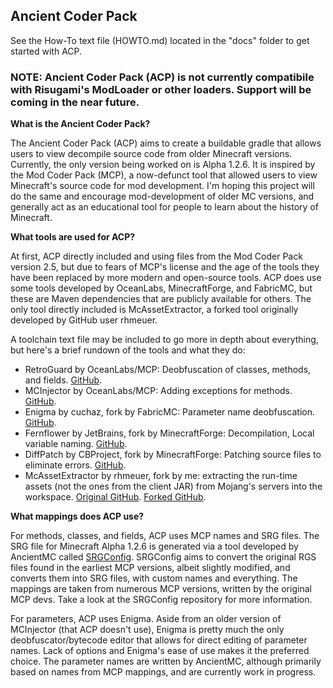 ## Ancient Coder Pack ##

See the How-To text file (HOWTO.md) located in the "docs" folder to get started with ACP.

### NOTE: Ancient Coder Pack (ACP) is not currently compatibile with Risugami's ModLoader or other loaders. Support will be coming in the near future. ###


**What is the Ancient Coder Pack?**

The Ancient Coder Pack (ACP) aims to create a buildable gradle that allows users to view decompile source
code from older Minecraft versions. Currently, the only version being worked on is Alpha 1.2.6. It is inspired
by the Mod Coder Pack (MCP), a now-defunct tool that allowed users to view Minecraft's source code for mod development.
I'm hoping this project will do the same and encourage mod-development of older MC versions, and generally act as an educational
tool for people to learn about the history of Minecraft.

**What tools are used for ACP?**

At first, ACP directly included and using files from the Mod Coder Pack version 2.5, but due to fears of MCP's license 
and the age of the tools they have been replaced by more modern and open-source tools. ACP does use some tools developed by 
OceanLabs, MinecraftForge, and FabricMC, but these are Maven dependencies that are publicly available for others.
The only tool directly included is McAssetExtractor, a forked tool originally developed by GitHub user rhmeuer.

A toolchain text file may be included to go more in depth about everything, but here's a brief rundown of the tools 
and what they do:

- RetroGuard by OceanLabs/MCP: Deobfuscation of classes, methods, and fields. [GitHub](https://github.com/ModCoderPack/Retroguard).
- MCInjector by OceanLabs/MCP: Adding exceptions for methods. [GitHub](https://github.com/ModCoderPack/MCInjector).
- Enigma by cuchaz, fork by FabricMC: Parameter name deobfuscation. [GitHub](https://github.com/FabricMC/Enigma).
- Fernflower by JetBrains, fork by MinecraftForge: Decompilation, Local variable naming. [GitHub](https://github.com/MinecraftForge/FernFlower).
- DiffPatch by CBProject, fork by MinecraftForge: Patching source files to eliminate errors. [GitHub](https://github.com/MinecraftForge/DiffPatch).
- McAssetExtractor by rhmeuer, fork by me: extracting the run-time assets (not the ones from the client JAR) from Mojang's servers 
into the workspace. [Original GitHub](https://github.com/rmheuer/McAssetExtractor). [Forked GitHub](https://github.com/moist-mason/McAssetExtractor).

**What mappings does ACP use?**

For methods, classes, and fields, ACP uses MCP names and SRG files. The SRG file for Minecraft Alpha 1.2.6 is generated via a tool
developed by AncientMC called [SRGConfig](https://github.com/moist-mason/SRGConfig). SRGConfig aims to convert the original RGS files
found in the earliest MCP versions, albeit slightly modified, and converts them into SRG files, with custom names and everything.
The mappings are taken from numerous MCP versions, written by the original MCP devs. Take a look at the SRGConfig 
repository for more information. 

For parameters, ACP uses Enigma. Aside from an older version of MCInjector (that ACP doesn't use), Enigma is pretty much the only 
deobfuscator/bytecode editor that allows for direct editing of parameter names. Lack of options and Enigma's 
ease of use makes it the preferred choice. The parameter names are written by AncientMC, although primarily based on names from MCP mappings, and are currently work in progress.